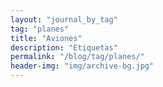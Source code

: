 ```yaml
---
layout: "journal_by_tag"
tag: "planes"
title: "Aviones"
description: "Etiquetas"
permalink: "/blog/tag/planes/"
header-img: "img/archive-bg.jpg"
---
```

